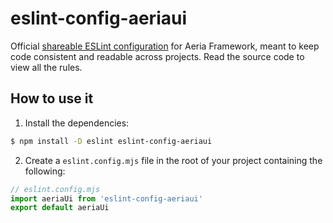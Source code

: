 # eslint-config-aeriaui

Official [shareable ESLint configuration](https://eslint.org/docs/latest/extend/shareable-configs) for Aeria Framework, meant to keep code consistent and readable across projects. Read the source code to view all the rules.

## How to use it

1. Install the dependencies:

```sh
$ npm install -D eslint eslint-config-aeriaui
```


2. Create a `eslint.config.mjs` file in the root of your project containing the following:

```js
// eslint.config.mjs
import aeriaUi from 'eslint-config-aeriaui'
export default aeriaUi
```

